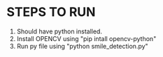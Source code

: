 # STEPS TO RUN
1. Should have python installed.
2. Install OPENCV using "pip intall opencv-python"
3. Run py file using "python smile_detection.py"
